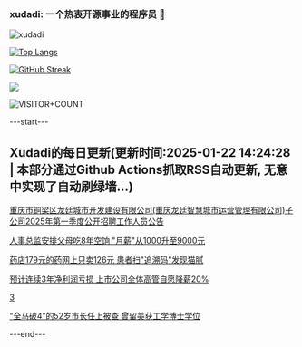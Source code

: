 ### xudadi: 一个热衷开源事业的程序员 👋

![xudadi](https://github-readme-stats-git-masterorgs-github-readme-stats-team.vercel.app/api?username=xudadi)

[![Top Langs](https://github-readme-stats.vercel.app/api/top-langs/?username=xudadi)](https://github.com/anuraghazra/github-readme-stats)

[![GitHub Streak](https://streak-stats.demolab.com?user=xudadi&locale=zh_Hans)](https://git.io/streak-stats)

![](https://raw.githubusercontent.com/xudadi/xudadi/main/assets/github-contribution-grid-snake.svg)

![VISITOR+COUNT](https://komarev.com/ghpvc/?username=xudadi&label=VISITOR+COUNT)


---start---

## Xudadi的每日更新(更新时间:2025-01-22 14:24:28 | 本部分通过Github Actions抓取RSS自动更新, 无意中实现了自动刷绿墙...)

[重庆市铜梁区龙廷城市开发建设有限公司(重庆龙廷智慧城市运营管理有限公司)子公司2025年第一季度公开招聘工作人员公告](https://www.gongkaoleida.com/article/2272602)

[人事总监安排父母吃8年空饷 "月薪"从1000升至9000元](https://m.163.com/news/article/JMEJ6JSA00019SNS.html)

[药店179元的药网上只卖126元 患者扫"追溯码"发现猫腻](https://m.163.com/news/article/JMEKIKA10512B07B.html)

[预计连续3年净利润亏损 上市公司全体高管自愿降薪20%](https://m.163.com/news/article/JMF64N170512B07B.html)

[3](https://m.163.com/touch/news/sub/domestic)

["全马破4"的52岁市长任上被查 曾留美获工学博士学位](https://m.163.com/news/article/JMF4DKJE0530JPVV.html)

---end---
